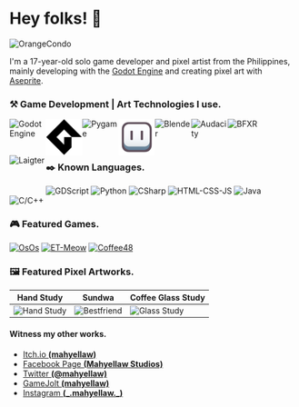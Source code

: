 # Hey folks! 🧡
<img alt="OrangeCondo" width="576" height="324" src="https://user-images.githubusercontent.com/67622030/187088645-99aada82-e0d9-4323-99f9-23bbc9374494.gif" />

I'm a 17-year-old solo game developer and pixel artist from the Philippines, mainly developing with the [Godot Engine]( https://godotengine.org ) and creating pixel art with [Aseprite]( https://www.aseprite.org ).

### ⚒️ Game Development | Art Technologies I use.

<img alt="Godot Engine" align=left height="64" width="64" src="https://upload.wikimedia.org/wikipedia/commons/6/6a/Godot_icon.svg" />

<img alt="GameMaker Studio 2" align=left height="64" width="64" src="https://raw.githubusercontent.com/github/explore/80688e429a7d4ef2fca1e82350fe8e3517d3494d/topics/gamemaker/gamemaker.png" />

<img alt="Pygame" align=left height="64" width="64" src="https://upload.wikimedia.org/wikipedia/commons/b/be/Pygame_logo.svg" />

<img alt="Aseprite" align=left height="64" width="64" src="https://github.com/dominickjohn/aseprite-big-sur-icon/blob/main/AsepriteSurIcon.png?raw=true" />

<img alt="Blender" align=left height="64" width="64" src="https://upload.wikimedia.org/wikipedia/commons/0/0c/Blender_logo_no_text.svg" />

<img alt="Audacity" align=left height="64" width="64" src="https://upload.wikimedia.org/wikipedia/commons/f/f6/Audacity_Logo.svg" />

<img alt="BFXR" align=left height="64" width="64" src="https://s.getwinpcsoft.com/icons/png/128/3176/3176473.png" />

<img alt="Laigter" align=left height="64" width="64" src="https://appimage.github.io/database/Laigter/icons/256x256/laigter.png" />

<br>
<br>
<br>

### ✒️ Known Languages.
![GDScript](https://img.shields.io/badge/GDScript-preferred-0A7300)
![Python](https://img.shields.io/badge/Python-preferred-0A7300)
![CSharp](https://img.shields.io/badge/CSharp-preferred-0A7300)
![HTML-CSS-JS](https://img.shields.io/badge/HTML/CSS/JS-preferred-0A7300)
![Java](https://img.shields.io/badge/Java-known-A45700)
![C/C++](https://img.shields.io/badge/C/C++-known-A45700)

### 🎮 Featured Games.
[<img alt="OsOs" width=315px height=250px src="https://img.itch.zone/aW1nLzkxODI3MzQucG5n/315x250%23c/ft1cp7.png" />](https://mahyellaw.itch.io/one-stop-one-shop)
[<img alt="ET-Meow" width=350px height=175px src="https://m.gjcdn.net/game-thumbnail/400/638515-ll-ygfv2kyp-v4.webp" />](https://gamejolt.com/games/et_meow/638515)
[<img alt="Coffee48" width=315px height=250px src="https://img.itch.zone/aW1nLzYyMTg5NjkucG5n/315x250%23c/%2BBdt7i.png" />](https://mahyellaw.itch.io/coffee-48)

### 🖼️ Featured Pixel Artworks.

| Hand Study | Sundwa | Coffee Glass Study |
| ------------- | ------------- | ------------- |
| ![Hand Study](https://m.gjcdn.net/fireside-post-image/400/11014362-ll-zng2mp3v-v4.webp) | ![Bestfriend](https://m.gjcdn.net/fireside-post-image/400/8293017-skubid2u-v4.webp) | ![Glass Study](https://m.gjcdn.net/fireside-post-image/400/14347048-ll-hkiiyj3q-v4.webp) |

#### Witness my other works.
- [Itch.io **(mahyellaw)**]( https://mahyellaw.itch.io )
- [Facebook Page **(Mahyellaw Studios)**]( https://www.facebook.com/mahyellawStudios )
- [Twitter **(@mahyellaw)**]( https://twitter.com/mahyellaw )
- [GameJolt **(mahyellaw)**]( https://gamejolt.com/@mahyellaw )
- [Instagram **(\_.mahyellaw.\_)**]( https://www.instagram.com/_.mahyellaw._/ )

